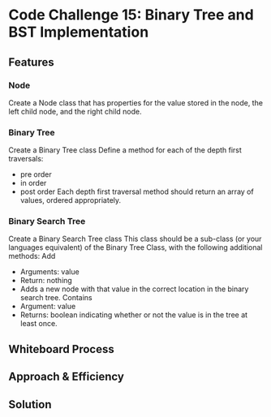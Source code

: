 # Code Challenge 15: Binary Tree and BST Implementation
## Features
### Node
Create a Node class that has properties for the value stored in the node, the left child node, and the right child node.
### Binary Tree
Create a Binary Tree class
Define a method for each of the depth first traversals:
* pre order
* in order
* post order
Each depth first traversal method should return an array of values, ordered appropriately.
### Binary Search Tree
Create a Binary Search Tree class
This class should be a sub-class (or your languages equivalent) of the Binary Tree Class, with the following additional methods:
Add
* Arguments: value
* Return: nothing
* Adds a new node with that value in the correct location in the binary search tree.
Contains
* Argument: value
* Returns: boolean indicating whether or not the value is in the tree at least once.
## Whiteboard Process
<!-- Embedded whiteboard image -->

## Approach & Efficiency
<!-- What approach did you take? Why? What is the Big O space/time for this approach? -->

## Solution
<!-- Show how to run your code, and examples of it in action -->
